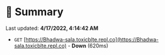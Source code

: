 # 📖 Summary
Last updated: **4/17/2022, 4:14:42 AM**

- `GET` [https://Bhadwa-sala.toxicblte.repl.co](https://Bhadwa-sala.toxicblte.repl.co) - **Down** (620ms)
